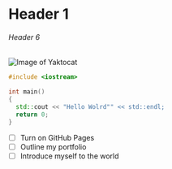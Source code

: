 # Header 1

###### Header 6

![Image of Yaktocat](https://octodex.github.com/images/yaktocat.png)

```cpp
#include <iostream>

int main()
{
  std::cout << "Hello Wolrd"" << std::endl;
  return 0;
}
```

- [ ] Turn on GitHub Pages
- [ ] Outline my portfolio
- [ ] Introduce myself to the world
